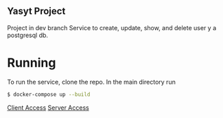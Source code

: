 ## Yasyt Project

Project in dev branch
Service to create, update, show, and delete user y a postgresql db.

# Running

To run the service, clone the repo.
In the main directory run 
```bash
$ docker-compose up --build
```

[Client Access](http://localhost:3006/)
[Server Access](http://localhost:3000/api/docs)


